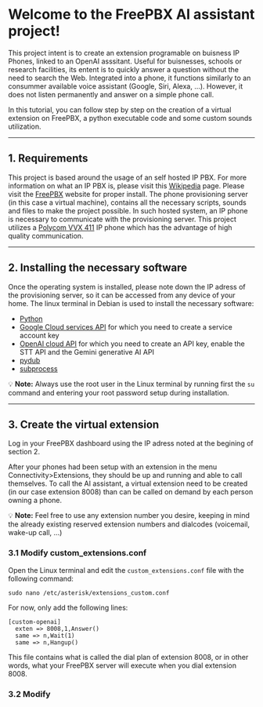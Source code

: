 # Welcome to the FreePBX AI assistant project!

This project intent is to create an extension programable on buisness IP Phones, linked to an OpenAI asssitant. Useful for buisnesses, schools or research facilities, its entent is to quickly answer a question without the need to search the Web. Integrated into a phone, it functions similarly to an consummer available voice assistant (Google, Siri, Alexa, ...). However, it does not listen permanently and answer on a simple phone call. 

In this tutorial, you can follow step by step on the creation of a virtual extension on FreePBX, a python executable code and some custom sounds utilization. 

---

## 1. Requirements

This project is based around the usage of an self hosted IP PBX. For more information on what an IP PBX is, please visit this [Wikipedia](https://en.wikipedia.org/wiki/IP_PBX) page. Please visit the [FreePBX](https://www.freepbx.org/get-started/) website for proper install. The phone provisioning server (in this case a virtual machine), contains all the necessary scripts, sounds and files to make the project possible. 
In such hosted system, an IP phone is necessary to communicate with the provisioning server. This project utilizes a [Polycom VVX 411](https://www.voipsupply.com/polycom-vvx-411) IP phone which has the advantage of high quality communication. 

---

## 2. Installing the necessary software

Once the operating system is installed, please note down the IP adress of the provisioning server, so it can be accessed from any device of your home. 
The linux terminal in Debian is used to install the necessary software:
- [Python](https://wiki.debian.org/Python)
- [Google Cloud services API](https://github.com/googleapis/google-api-python-client) for which you need to create a service account key
- [OpenAI cloud API](https://platform.openai.com/docs/libraries?language=python) for which you need to create an API key, enable the STT API and the Gemini generative AI API
- [pydub](https://pypi.org/project/pydub/)
- [subprocess](https://pypi.org/project/subprocess.run/)

💡 **Note:** Always use the root user in the Linux terminal by running first the ``su`` command and entering your root password setup during installation. 

---

## 3. Create the virtual extension

Log in your FreePBX dashboard using the IP adress noted at the begining of section 2. 

After your phones had been setup with an extension in the menu Connectivity>Extensions, they should be up and running and able to call themselves. To call the AI assistant, a virtual extension need to be created (in our case extension 8008) than can be called on demand by each person owning a phone. 

💡 **Note:** Feel free to use any extension number you desire, keeping in mind the already existing reserved extension numbers and dialcodes (voicemail, wake-up call, ...)

### 3.1 Modify custom_extensions.conf

Open the Linux terminal and edit the ``custom_extensions.conf`` file with the following command:
<pre><code>sudo nano /etc/asterisk/extensions_custom.conf</code></pre>
For now, only add the following lines:
<pre><code>[custom-openai]
  exten => 8008,1,Answer()
  same => n,Wait(1)
  same => n,Hangup()
</code></pre>

This file contains what is called the dial plan of extension 8008, or in other words, what your FreePBX server will execute when you dial extension 8008. 

### 3.2 Modify 

